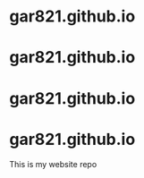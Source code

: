 # gar821.github.io
# gar821.github.io
# gar821.github.io
# gar821.github.io
This is my website repo
